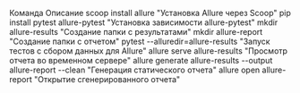 Команда	Описание
scoop install allure  "Установка Allure через Scoop"
pip install pytest allure-pytest   "Установка зависимости allure-pytest"
mkdir allure-results  "Создание папки с результатами"
mkdir allure-report "Создание папки с отчетом"
pytest --alluredir=allure-results	"Запуск тестов с сбором данных для Allure"
allure serve allure-results	"Просмотр отчета во временном сервере"
allure generate allure-results --output allure-report --clean	"Генерация статического отчета"
allure open allure-report	"Открытие сгенерированного отчета"

